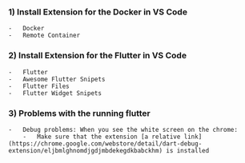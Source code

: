 ### 1) Install Extension for the Docker in VS Code
	-	Docker
	-	Remote Container

### 2) Install Extension for the Flutter in VS Code
	- 	Flutter
	-	Awesome Flutter Snipets
	- 	Flutter Files
	-	Flutter Widget Snipets

### 3) Problems with the running flutter
	-	Debug problems: When you see the white screen on the chrome:
		-	Make sure that the extension [a relative link](https://chrome.google.com/webstore/detail/dart-debug-extension/eljbmlghnomdjgdjmbdekegdkbabckhm) is installed
	
